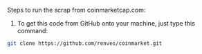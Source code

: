 Steps to run the scrap from coinmarketcap.com:

1.  To get this code from GitHub onto your machine, just type this command:

```sh
git clone https://github.com/renves/coinmarket.git
```